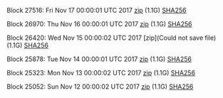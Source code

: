 Block 27516: Fri Nov 17 00:00:01 UTC 2017 [zip](https://transfer.sh/mK89R/bootstrap.dat.20171117.zip) (1.1G) [SHA256](https://transfer.sh/Xm4sc/sha256.txt)

Block 26970: Thu Nov 16 00:00:01 UTC 2017 [zip](https://transfer.sh/J18BD/bootstrap.dat.20171116.zip) (1.1G) [SHA256](https://transfer.sh/fVs8L/sha256.txt)

Block 26420: Wed Nov 15 00:00:02 UTC 2017 [zip](Could not save file) (1.1G) [SHA256](https://transfer.sh/rYEKE/sha256.txt)

Block 25878: Tue Nov 14 00:00:01 UTC 2017 [zip](https://transfer.sh/SZxkz/bootstrap.dat.20171114.zip) (1.1G) [SHA256](https://transfer.sh/gseGm/sha256.txt)

Block 25323: Mon Nov 13 00:00:02 UTC 2017 [zip](https://transfer.sh/jHmpc/bootstrap.dat.20171113.zip) (1.1G) [SHA256](https://transfer.sh/UrIIW/sha256.txt)

Block 25052: Sun Nov 12 00:00:02 UTC 2017 [zip](https://transfer.sh/sXnYz/bootstrap.dat.20171112.zip) (1.1G) [SHA256](https://transfer.sh/NUP3F/sha256.txt)
